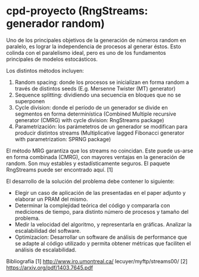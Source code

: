 # cpd-proyecto (RngStreams: generador random)
Uno de los principales objetivos de la generación de números random en paralelo, es lograr la independencia de procesos al generar éstos. Esto colinda con el paralelismo ideal, pero es uno de los fundamentos principales de modelos estocásticos.

Los distintos métodos incluyen:
1. Random spacing: donde los procesos se inicializan en forma random a través de distintos seeds (E.g. Mersenne Twister (MT) generator)
2. Sequence splitting: dividiendo una secuencia en bloques que no se superponen
3. Cycle division: donde el período de un generador se divide en segmentos en forma determinística (Combined Multiple recursive generator (CMRG) with cycle division: RngStreams package)
4. Parametrización: los parámetetros de un generador se modifican para producir distintos streams (Multiplicative lagged Fibonacci generator with parametrization: SPRNG package) 

El método MRG garantiza que los streams no coincidan. Este puede us-arse en forma combinada (CMRG), con mayores ventajas en la generación de random. Son muy estables y estadísticamente seguros. El paquete RngStreams puede ser encontrado aquí. [1]

El desarrollo de la solución del problema debe contener lo siguiente:
* Elegir un caso de aplicación de las presentadas en el paper adjunto y elaborar un PRAM del mismo.
* Determinar la complejidad teórica del código y compararla con mediciones de tiempo, para distinto número de procesos y tamaño del problema.
* Medir la velocidad del algoritmo, y representarla en gráficas. Analizar la escalabilidad del software.
* Optimizacíon: Desarrollar un software de análisis de performance que se adapte al código utilizado y permita obtener métricas que faciliten el análisis de escalabilidad.

Bibliografía
[1] http://www.iro.umontreal.ca/ lecuyer/myftp/streams00/
[2] https://arxiv.org/pdf/1403.7645.pdf
